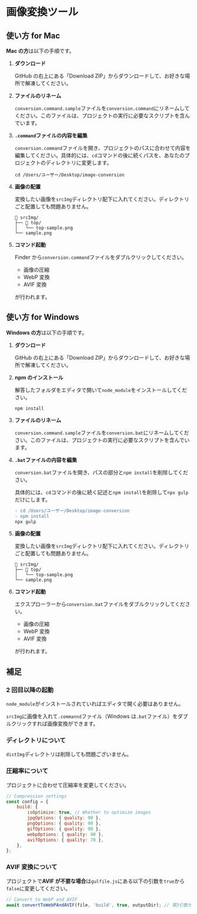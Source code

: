 # 画像変換ツール

## 使い方 for Mac

**Mac の方**は以下の手順です。

1. **ダウンロード**

    GitHub の右上にある「Download ZIP」からダウンロードして、お好きな場所で解凍してください。

2. **ファイルのリネーム**

    `conversion.command.sample`ファイルを`conversion.command`にリネームしてください。このファイルは、プロジェクトの実行に必要なスクリプトを含んでいます。

3. **`.command`ファイルの内容を編集**

    `conversion.command`ファイルを開き、プロジェクトのパスに合わせて内容を編集してください。具体的には、`cd`コマンドの後に続くパスを、あなたのプロジェクトのディレクトリに変更します。

    ```
    cd /Users/ユーザー/Desktop/image-conversion
    ```

4. **画像の配置**

    変換したい画像を`srcImg`ディレクトリ配下に入れてください。ディレクトリごと配置しても問題ありません。

    ```
    📂 srcImg/
    ├── 📂 top/
    │   └── top-sample.png
    └── sample.png
    ```

5. **コマンド起動**

    Finder から`conversion.command`ファイルをダブルクリックしてください。

    - 画像の圧縮
    - WebP 変換
    - AVIF 変換

    が行われます。

## 使い方 for Windows

**Windows の方**は以下の手順です。

1. **ダウンロード**

    GitHub の右上にある「Download ZIP」からダウンロードして、お好きな場所で解凍してください。

2. **npm のインストール**

    解答したフォルダをエディタで開いて`node_module`をインストールしてください。

    ```
    npm install
    ```

3. **ファイルのリネーム**

    `conversion.command.sample`ファイルを`conversion.bat`にリネームしてください。このファイルは、プロジェクトの実行に必要なスクリプトを含んでいます。

4. **`.bat`ファイルの内容を編集**

    `conversion.bat`ファイルを開き、パスの部分と`npm install`を削除してください。

    具体的には、`cd`コマンドの後に続く記述と`npm install`を削除して`npx gulp`だけにします。

    ```diff
    - cd /Users/ユーザー/Desktop/image-conversion
    - npm install
    npx gulp
    ```

5. **画像の配置**

    変換したい画像を`srcImg`ディレクトリ配下に入れてください。ディレクトリごと配置しても問題ありません。

    ```
    📂 srcImg/
    ├── 📂 top/
    │   └── top-sample.png
    └── sample.png
    ```

6. **コマンド起動**

    エクスプローラーから`conversion.bat`ファイルをダブルクリックしてください。

    - 画像の圧縮
    - WebP 変換
    - AVIF 変換

    が行われます。

## 補足

### 2 回目以降の起動

`node_module`がインストールされていればエディタで開く必要はありません。

`srcImg`に画像を入れて`.commannd`ファイル（Windows は`.bat`ファイル）をダブルクリックすれば画像変換ができます。

### ディレクトリについて

`distImg`ディレクトリは削除しても問題ございません。

### 圧縮率について

プロジェクトに合わせて圧縮率を変更してください。

```JavaScript:gulpfile.js
// Compression settings
const config = {
    build: {
        isOptimize: true, // Whether to optimize images
        jpgOptions: { quality: 90 },
        pngOptions: { quality: 90 },
        gifOptions: { quality: 90 },
        webpOptions: { quality: 90 },
        avifOptions: { quality: 70 },
    },
};
```

### AVIF 変換について

プロジェクトで**AVIF が不要な場合**は`gulfile.js`にある以下の引数を`true`から`false`に変更してください。

```JavaScript:gulpfile.js
// Convert to WebP and AVIF
await convertToWebPAndAVIF(file, 'build', true, outputDir); // 第3引数がAVIF変換の真偽値です
```
